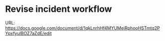 # Revise incident workflow

URL: https://docs.google.com/document/d/1qkLnrhHf4MYUMejRphooHSTmtq2PYpxfyuIBOZ7aZdE/edit
